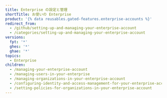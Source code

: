 ```yaml
---
title: Enterprise の設定と管理
shortTitle: お使いの Enterprise
product: '{% data reusables.gated-features.enterprise-accounts %}'
redirect_from:
  - /github/setting-up-and-managing-your-enterprise-account
  - /categories/setting-up-and-managing-your-enterprise-account
versions:
  fpt: '*'
  ghes: '*'
  ghae: '*'
topics:
  - Enterprise
children:
  - /managing-your-enterprise-account
  - /managing-users-in-your-enterprise
  - /managing-organizations-in-your-enterprise-account
  - /configuring-identity-and-access-management-for-your-enterprise-account
  - /setting-policies-for-organizations-in-your-enterprise-account
---
```


